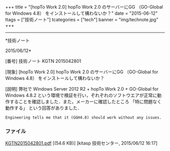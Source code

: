 ﻿+++
title = "[hopTo Work 2.0] hopTo Work 2.0 のサーバーにGG （GO-Global for Windows 4.8） をインストールして構わないか？"
date = "2015-06-12"
ttags = ["技術ノート"]
tcategories = ["tech"]
banner = "img/technote.jpg"
+++

-----------------------------------------------------------------------------------------------------------------------------

*技術ノート

2015/06/12*


[番号]
技術ノート KGTN 2015042801

[現象]
[hopTo Work 2.0] hopTo Work 2.0 のサーバーにGG （GO-Global for Windows
4.8） をインストールして構わないか？

[説明]
弊社で Windows Server 2012 R2 + hopTo Work 2.0 + GO-Global for Windows
4.8.2
という環境で検証を行い，ぞれぞれのソフトウエアが正常に動作することを確認しました．また，メーカーに確認したところ
「特に問題なく動作する」 という回答がありました．

    Engineering tells me that it (GGH4.8) should work without any issues.


### ファイル

 
 


[KGTN2015042801.pdf](http://techreport.kitasp.net/attachments/download/1906/KGTN2015042801.pdf)
 [(54.6 KB)] [kitasp 技術センター, 2015/06/12
16:17]


 


 

